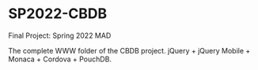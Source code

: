 # SP2022-CBDB
 Final Project: Spring 2022 MAD

The complete WWW folder of the CBDB project. 
jQuery + jQuery Mobile + Monaca + Cordova + PouchDB.
